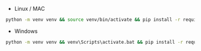 * Linux / MAC

```bash
python -m venv venv && source venv/bin/activate && pip install -r requirements.txt 
```

* Windows

```bash
python -m venv venv && venv\Scripts\activate.bat && pip install -r requirements.txt 
```